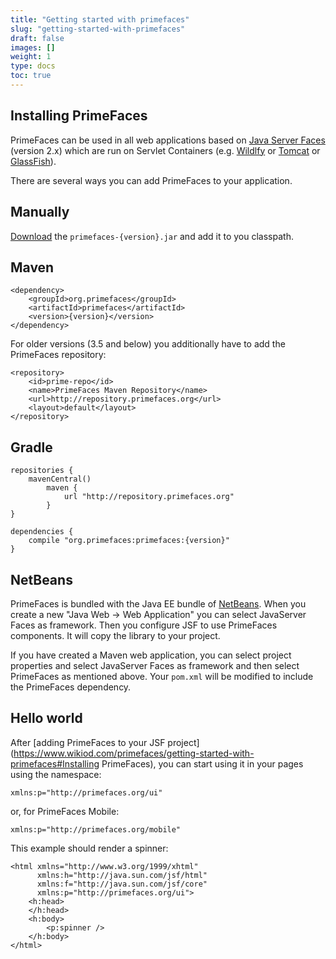 ```yaml
---
title: "Getting started with primefaces"
slug: "getting-started-with-primefaces"
draft: false
images: []
weight: 1
type: docs
toc: true
---
```


## Installing PrimeFaces
PrimeFaces can be used in all web applications based on [Java Server Faces][1] (version 2.x) which are run on Servlet Containers (e.g. [Wildlfy][2] or [Tomcat][3] or [GlassFish][4]).

There are several ways you can add PrimeFaces to your application.

## Manually

[Download][5] the `primefaces-{version}.jar` and add it to you classpath.

## Maven

<!-- language: lang-xml -->

    <dependency>  
        <groupId>org.primefaces</groupId>  
        <artifactId>primefaces</artifactId>  
        <version>{version}</version>  
    </dependency>

For older versions (3.5 and below) you additionally have to add the PrimeFaces repository:


<!-- language: lang-xml -->

    <repository>  
        <id>prime-repo</id>  
        <name>PrimeFaces Maven Repository</name>  
        <url>http://repository.primefaces.org</url>  
        <layout>default</layout>  
    </repository>

## Gradle 


<!-- language: lang-groovy -->

    repositories {
        mavenCentral()
            maven {
                url "http://repository.primefaces.org"
            }
    }

    dependencies {
        compile "org.primefaces:primefaces:{version}"
    }

## NetBeans
 
PrimeFaces is bundled with the Java EE bundle of [NetBeans](https://netbeans.org/). When you create a new "Java Web -> Web Application" you can select JavaServer Faces as framework. Then you configure JSF to use PrimeFaces components. It will copy the library to your project.

If you have created a Maven web application, you can select project properties and select JavaServer Faces as framework and then select PrimeFaces as mentioned above. Your `pom.xml` will be modified to include the PrimeFaces dependency.

  [1]: https://www.wikiod.com/jsf/getting-started-with-jsf
  [2]: http://wildfly.org/
  [3]: http://tomcat.apache.org/
  [4]: https://glassfish.java.net/
  [5]: http://primefaces.org/downloads

## Hello world
After [adding PrimeFaces to your JSF project](https://www.wikiod.com/primefaces/getting-started-with-primefaces#Installing PrimeFaces), you can start using it in your pages using the namespace:

<!-- language: lang-xml -->
    xmlns:p="http://primefaces.org/ui"  

or, for PrimeFaces Mobile:

<!-- language: lang-xml -->
    xmlns:p="http://primefaces.org/mobile"  

This example should render a spinner:

<!-- language: lang-xml -->
    <html xmlns="http://www.w3.org/1999/xhtml"  
          xmlns:h="http://java.sun.com/jsf/html"  
          xmlns:f="http://java.sun.com/jsf/core"  
          xmlns:p="http://primefaces.org/ui">
        <h:head>  
        </h:head>      
        <h:body>
            <p:spinner />
        </h:body>
    </html>  

